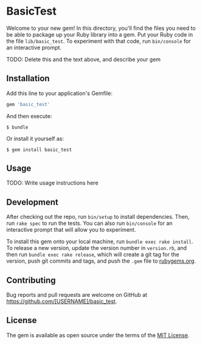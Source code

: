 # BasicTest

Welcome to your new gem! In this directory, you'll find the files you need to be able to package up your Ruby library into a gem. Put your Ruby code in the file `lib/basic_test`. To experiment with that code, run `bin/console` for an interactive prompt.

TODO: Delete this and the text above, and describe your gem

## Installation

Add this line to your application's Gemfile:

```ruby
gem 'basic_test'
```

And then execute:

    $ bundle

Or install it yourself as:

    $ gem install basic_test

## Usage

TODO: Write usage instructions here

## Development

After checking out the repo, run `bin/setup` to install dependencies. Then, run `rake spec` to run the tests. You can also run `bin/console` for an interactive prompt that will allow you to experiment.

To install this gem onto your local machine, run `bundle exec rake install`. To release a new version, update the version number in `version.rb`, and then run `bundle exec rake release`, which will create a git tag for the version, push git commits and tags, and push the `.gem` file to [rubygems.org](https://rubygems.org).

## Contributing

Bug reports and pull requests are welcome on GitHub at https://github.com/[USERNAME]/basic_test.


## License

The gem is available as open source under the terms of the [MIT License](http://opensource.org/licenses/MIT).

